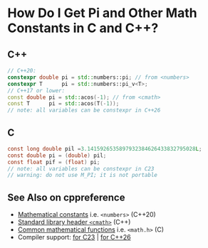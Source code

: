 # How Do I Get Pi and Other Math Constants in C and C++?

## C++

```cpp
// C++20:
constexpr double pi = std::numbers::pi; // from <numbers>
constexpr T      pi = std::numbers::pi_v<T>;
// C++17 or lower:
const double pi = std::acos(-1); // from <cmath>
const T      pi = std::acos(T(-1));
// note: all variables can be constexpr in C++26
```

## C

```c
const long double pil =3.1415926535897932384626433832795028L;
const double pi = (double) pil;
const float pif = (float) pi;
// note: all variables can be constexpr in C23
// warning: do not use M_PI; it is not portable
```

## See Also on cppreference

- [Mathematical constants](https://en.cppreference.com/w/cpp/numeric/constants) i.e. `<numbers>` (C++20)
- [Standard library header `<cmath>`](https://en.cppreference.com/w/cpp/header/cmath) (C++)
- [Common mathematical functions](https://en.cppreference.com/w/c/numeric/math) i.e. `<math.h>` (C)
- Compiler support: [for C23](https://en.cppreference.com/w/c/compiler_support/23) |
  [for C++26](https://en.cppreference.com/w/cpp/compiler_support/26)
